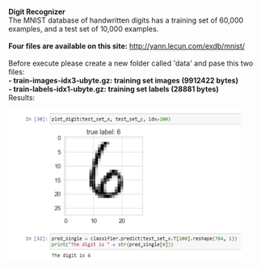 **Digit Recognizer**
<br/>
The MNIST database of handwritten digits has a training set of 60,000 examples, and a test set of 10,000 examples.
<br/>
<br/>
**Four files are available on this site:** http://yann.lecun.com/exdb/mnist/ 
<br/>
<br/>
Before execute please create a new folder called 'data' and pase this two files: <br/>
**- train-images-idx3-ubyte.gz:  training set images (9912422 bytes)** <br/>
**- train-labels-idx1-ubyte.gz:  training set labels (28881 bytes)** <br/>
Results:
<p align="left">
  <img width="460" height="300" src="./digit.png">
</p>
